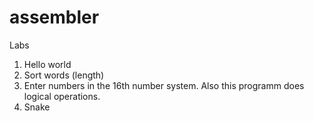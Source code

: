 # assembler
Labs
1. Hello world
2. Sort words (length)
3. Enter numbers in the 16th number system. Also this programm does logical operations.
4. Snake
